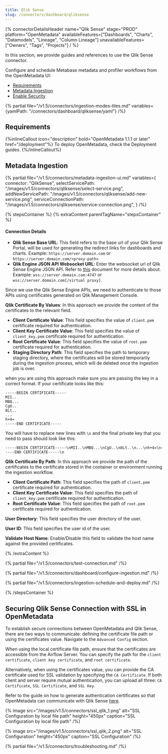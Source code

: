 ```yaml
---
title: Qlik Sense
slug: /connectors/dashboard/qliksense
---
```


{% connectorDetailsHeader
  name="Qlik Sense"
  stage="PROD"
  platform="OpenMetadata"
  availableFeatures=["Dashboards", "Charts", "Datamodels", "Lineage", "Column Lineage"]
  unavailableFeatures=["Owners", "Tags", "Projects"]
/ %}

In this section, we provide guides and references to use the Qlik Sense connector.

Configure and schedule Metabase metadata and profiler workflows from the OpenMetadata UI:

- [Requirements](#requirements)
- [Metadata Ingestion](#metadata-ingestion)
- [Enable Security](#securing-qlik-sense-connection-with-ssl-in-openmetadata)

{% partial file="/v1.5/connectors/ingestion-modes-tiles.md" variables={yamlPath: "/connectors/dashboard/qliksense/yaml"} /%}

## Requirements

{%inlineCallout icon="description" bold="OpenMetadata 1.1.1 or later" href="/deployment"%}
To deploy OpenMetadata, check the Deployment guides.
{%/inlineCallout%}

## Metadata Ingestion

{% partial 
  file="/v1.5/connectors/metadata-ingestion-ui.md" 
  variables={
    connector: "QlikSense", 
    selectServicePath: "/images/v1.5/connectors/qliksense/select-service.png",
    addNewServicePath: "/images/v1.5/connectors/qliksense/add-new-service.png",
    serviceConnectionPath: "/images/v1.5/connectors/qliksense/service-connection.png",
} 
/%}

{% stepsContainer %}
{% extraContent parentTagName="stepsContainer" %}

#### Connection Details

- **Qlik Sense Base URL**: This field refers to the base url of your Qlik Sense Portal, will be used for generating the redirect links for dashboards and charts. Example: `https://server.domain.com` or `https://server.domain.com/<proxy-path>`
- **Qlik Engine JSON API Websocket URL**: Enter the websocket url of Qlik Sense Engine JSON API. Refer to [this](https://help.qlik.com/en-US/sense-developer/May2023/Subsystems/EngineAPI/Content/Sense_EngineAPI/GettingStarted/connecting-to-engine-api.htm) document for more details about. Example: `wss://server.domain.com:4747` or `wss://server.domain.com[/virtual proxy]`.

Since we use the Qlik Sense Engine APIs, we need to authenticate to those APIs using certificates generated on Qlik Management Console.

**Qlik Certificate By Values**: In this approach we provide the content of the certificates to the relevant field.
 - **Client Certificate Value**: This field specifies the value of `client.pem` certificate required for authentication.
 - **Client Key Certificate Value**: This field specifies the value of `client_key.pem` certificate required for authentication.
 - **Root Certificate Value**: This field specifies the value of `root.pem` certificate required for authentication.
 - **Staging Directory Path**: This field specifies the path to temporary staging directory, where the certificates will be stored temporarily during the ingestion process, which will de deleted once the ingestion job is over. 

when you are using this approach make sure you are passing the key in a correct format. If your certificate looks like this:

```
-----BEGIN CERTIFICATE-----
MII..
MBQ...
CgU..
8Lt..
...
h+4=
-----END CERTIFICATE-----
```

You will have to replace new lines with `\n` and the final private key that you need to pass should look like this:

```
-----BEGIN CERTIFICATE-----\nMII..\nMBQ...\nCgU..\n8Lt..\n...\nh+4=\n-----END CERTIFICATE-----\n
```

**Qlik Certificate By Path**: In this approach we provide the path of the certificates to the certificate stored in the container or environment running the ingestion workflow.
 - **Client Certificate Path**: This field specifies the path of `client.pem` certificate required for authentication. 
 - **Client Key Certificate Value**: This field specifies the path of `client_key.pem` certificate required for authentication. 
 - **Root Certificate Value**: This field specifies the path of `root.pem` certificate required for authentication. 

**User Directory**: This field specifies the user directory of the user.

**User ID**: This field specifies the user id of the user.

**Validate Host Name**: Enable/Disable this field to validate the host name against the provided certificates.

{% /extraContent %}

{% partial file="/v1.5/connectors/test-connection.md" /%}

{% partial file="/v1.5/connectors/dashboard/configure-ingestion.md" /%}

{% partial file="/v1.5/connectors/ingestion-schedule-and-deploy.md" /%}

{% /stepsContainer %}

## Securing Qlik Sense Connection with SSL in OpenMetadata

To establish secure connections between OpenMetadata and Qlik Sense, there are two ways to communicate: defining the certificate file path or using the certificates value. Navigate to the `Advanced Config` section. 

When using the local certificate file path, ensure that the certificates are accessible from the Airflow Server. You can specify the path for the `client certificate`, `client key certificate`, and `root certificate`. 

Alternatively, when using the certificates value, you can provide the CA certificate used for SSL validation by specifying the `CA Certificate`. If both client and server require mutual authentication, you can upload all three: `CA Certificate`, `SSL Certificate`, and `SSL Key`. 

Refer to the guide on how to generate authentication certificates so that OpenMetadata can communicate with Qlik Sense [here](/connectors/dashboard/qliksense/certificates).


{% image
  src="/images/v1.5/connectors/ssl_qlik_1.png"
  alt="SSL Configuration by local file path"
  height="450px"
  caption="SSL Configuration by local file path" /%}

  {% image
  src="/images/v1.5/connectors/ssl_qlik_2.png"
  alt="SSL Configuration"
  height="450px"
  caption="SSL Configuration" /%}

{% partial file="/v1.5/connectors/troubleshooting.md" /%}
